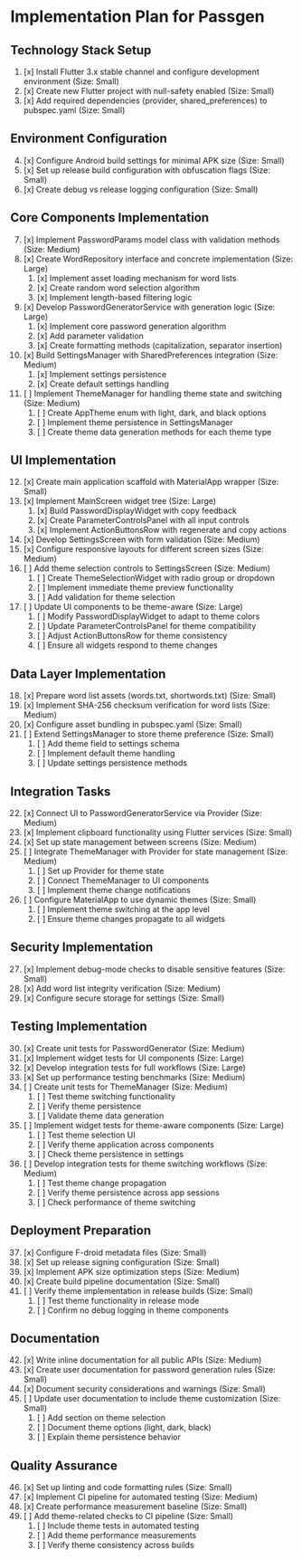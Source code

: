 # Implementation Plan for Passgen

## Technology Stack Setup
1. [x] Install Flutter 3.x stable channel and configure development environment (Size: Small)
2. [x] Create new Flutter project with null-safety enabled (Size: Small)
3. [x] Add required dependencies (provider, shared_preferences) to pubspec.yaml (Size: Small)

## Environment Configuration
4. [x] Configure Android build settings for minimal APK size (Size: Small)
5. [x] Set up release build configuration with obfuscation flags (Size: Small)
6. [x] Create debug vs release logging configuration (Size: Small)

## Core Components Implementation
7. [x] Implement PasswordParams model class with validation methods (Size: Medium)
8. [x] Create WordRepository interface and concrete implementation (Size: Large)
   1. [x] Implement asset loading mechanism for word lists
   2. [x] Create random word selection algorithm
   3. [x] Implement length-based filtering logic
9. [x] Develop PasswordGeneratorService with generation logic (Size: Large)
   1. [x] Implement core password generation algorithm
   2. [x] Add parameter validation
   3. [x] Create formatting methods (capitalization, separator insertion)
10. [x] Build SettingsManager with SharedPreferences integration (Size: Medium)
    1. [x] Implement settings persistence
    2. [x] Create default settings handling
11. [ ] Implement ThemeManager for handling theme state and switching (Size: Medium)
    1. [ ] Create AppTheme enum with light, dark, and black options
    2. [ ] Implement theme persistence in SettingsManager
    3. [ ] Create theme data generation methods for each theme type

## UI Implementation
12. [x] Create main application scaffold with MaterialApp wrapper (Size: Small)
13. [x] Implement MainScreen widget tree (Size: Large)
    1. [x] Build PasswordDisplayWidget with copy feedback
    2. [x] Create ParameterControlsPanel with all input controls
    3. [x] Implement ActionButtonsRow with regenerate and copy actions
14. [x] Develop SettingsScreen with form validation (Size: Medium)
15. [x] Configure responsive layouts for different screen sizes (Size: Medium)
16. [ ] Add theme selection controls to SettingsScreen (Size: Medium)
    1. [ ] Create ThemeSelectionWidget with radio group or dropdown
    2. [ ] Implement immediate theme preview functionality
    3. [ ] Add validation for theme selection
17. [ ] Update UI components to be theme-aware (Size: Large)
    1. [ ] Modify PasswordDisplayWidget to adapt to theme colors
    2. [ ] Update ParameterControlsPanel for theme compatibility
    3. [ ] Adjust ActionButtonsRow for theme consistency
    4. [ ] Ensure all widgets respond to theme changes

## Data Layer Implementation
18. [x] Prepare word list assets (words.txt, shortwords.txt) (Size: Small)
19. [x] Implement SHA-256 checksum verification for word lists (Size: Medium)
20. [x] Configure asset bundling in pubspec.yaml (Size: Small)
21. [ ] Extend SettingsManager to store theme preference (Size: Small)
    1. [ ] Add theme field to settings schema
    2. [ ] Implement default theme handling
    3. [ ] Update settings persistence methods

## Integration Tasks
22. [x] Connect UI to PasswordGeneratorService via Provider (Size: Medium)
23. [x] Implement clipboard functionality using Flutter services (Size: Small)
24. [x] Set up state management between screens (Size: Medium)
25. [ ] Integrate ThemeManager with Provider for state management (Size: Medium)
    1. [ ] Set up Provider for theme state
    2. [ ] Connect ThemeManager to UI components
    3. [ ] Implement theme change notifications
26. [ ] Configure MaterialApp to use dynamic themes (Size: Small)
    1. [ ] Implement theme switching at the app level
    2. [ ] Ensure theme changes propagate to all widgets

## Security Implementation
27. [x] Implement debug-mode checks to disable sensitive features (Size: Small)
28. [x] Add word list integrity verification (Size: Medium)
29. [x] Configure secure storage for settings (Size: Small)

## Testing Implementation
30. [x] Create unit tests for PasswordGenerator (Size: Medium)
31. [x] Implement widget tests for UI components (Size: Large)
32. [x] Develop integration tests for full workflows (Size: Large)
33. [x] Set up performance testing benchmarks (Size: Medium)
34. [ ] Create unit tests for ThemeManager (Size: Medium)
    1. [ ] Test theme switching functionality
    2. [ ] Verify theme persistence
    3. [ ] Validate theme data generation
35. [ ] Implement widget tests for theme-aware components (Size: Large)
    1. [ ] Test theme selection UI
    2. [ ] Verify theme application across components
    3. [ ] Check theme persistence in settings
36. [ ] Develop integration tests for theme switching workflows (Size: Medium)
    1. [ ] Test theme change propagation
    2. [ ] Verify theme persistence across app sessions
    3. [ ] Check performance of theme switching

## Deployment Preparation
37. [x] Configure F-droid metadata files (Size: Small)
38. [x] Set up release signing configuration (Size: Small)
39. [x] Implement APK size optimization steps (Size: Medium)
40. [x] Create build pipeline documentation (Size: Small)
41. [ ] Verify theme implementation in release builds (Size: Small)
    1. [ ] Test theme functionality in release mode
    2. [ ] Confirm no debug logging in theme components

## Documentation
42. [x] Write inline documentation for all public APIs (Size: Medium)
43. [x] Create user documentation for password generation rules (Size: Small)
44. [x] Document security considerations and warnings (Size: Small)
45. [ ] Update user documentation to include theme customization (Size: Small)
    1. [ ] Add section on theme selection
    2. [ ] Document theme options (light, dark, black)
    3. [ ] Explain theme persistence behavior

## Quality Assurance
46. [x] Set up linting and code formatting rules (Size: Small)
47. [x] Implement CI pipeline for automated testing (Size: Medium)
48. [x] Create performance measurement baseline (Size: Small)
49. [ ] Add theme-related checks to CI pipeline (Size: Small)
    1. [ ] Include theme tests in automated testing
    2. [ ] Add theme performance measurements
    3. [ ] Verify theme consistency across builds